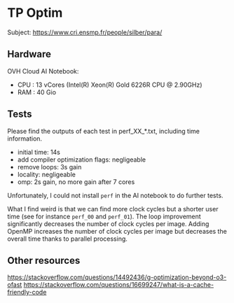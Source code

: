 # TP Optim

Subject: https://www.cri.ensmp.fr/people/silber/para/

## Hardware

OVH Cloud AI Notebook:
- CPU : 13 vCores (Intel(R) Xeon(R) Gold 6226R CPU @ 2.90GHz)
- RAM : 40 Gio

## Tests

Please find the outputs of each test in perf_XX_*.txt, including time information.

- initial time: 14s
- add compiler optimization flags: negligeable
- remove loops: 3s gain
- locality: negligeable
- omp: 2s gain, no more gain after 7 cores

Unfortunately, I could not install `perf` in the AI notebook to do further tests.

What I find weird is that we can find more clock cycles but a shorter user time (see for instance `perf_00` and `perf_01`). The loop improvement significantly decreases the number of clock cycles per image. Adding OpenMP increases the number of clock cycles per image but decreases the overall time thanks to parallel processing.

## Other resources

https://stackoverflow.com/questions/14492436/g-optimization-beyond-o3-ofast
https://stackoverflow.com/questions/16699247/what-is-a-cache-friendly-code

